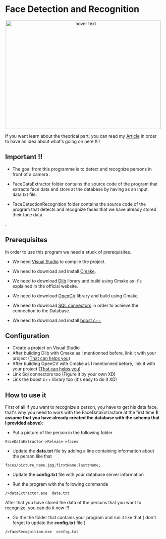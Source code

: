 # Face Detection and Recognition
<p align="center">
  <img src="https://media-exp2.licdn.com/dms/image/C4D12AQG8iqV1IrnLaw/article-cover_image-shrink_720_1280/0?e=1585180800&v=beta&t=Nf_WI13HsIgDdMRi5hGEuDvN_YLezBZ2I7mOx2Ip6B4" height="350" width="500" title="hover text">
</p>

If you want learn about the theorical part, you can read my [Article](https://www.linkedin.com/pulse/face-detection-recognition-yasser-chihab/) in order to have an idea about what's going on here !!!!

## Important !!

* The goal from this programme is to detect and recognize persons in front of a camera .

* FaceDataExtractor folder contains the source code of the program that extracts face data and store at the database by having as an input data.txt file.

* FaceDetectionRecognition folder contains the source code of the program that detects and recognize faces that we have already stored their face data.


.
## Prerequisites

In order to use this program we need a stuck of prerequisites.
* We need [Visual Studio](https://visualstudio.microsoft.com/fr/) to compile the project.

* We need to download and install [Cmake](cmake.org).

* We need to download [Dlib](http://dlib.net/) library and build using Cmake as It's explained in the official website.

* We need to download [OpenCV](https://opencv.org/) library and build using Cmake.

* We need to download [SQL connectors](https://dev.mysql.com/doc/connector-cpp/1.1/en/connector-cpp-downloading.html) in order to achieve the connection to the Database.

* We need to download and install [boost c++](https://www.boost.org/)


## Configuration

* Create a project on Visual Studio 
* After building Dlib with Cmake as I mentionned before, link it with your project ([That can helps you](http://xiaoxumeng.com/install-dlib-on-visual-studio-2015/))
* After building OpenCV with Cmake as I mentionned before, link it with your project ([That can helps you](https://www.deciphertechnic.com/install-opencv-with-visual-studio/))
* Link Sql connectors too (Figure it by your own XD)
* Link the boost c++ library too (it's easy to do it XD)

## How to use it

First of all if you want to recognize a person, you have to get his data face, that's why you need to work with the FaceDataExtractore at the first time **(I assume that you have already created the database with the schema that I provided above)**:
* Put a picture of the person in the following folder 
```
FaceDataExtractor->Release->faces

```
* Update the **data.txt** file by adding a line containing information about the person like that
```
faces/picture_name.jpg;firstName;lasttName;

```
* Update the **config.txt** file with your database server information

* Run the program with the following commande 
```
/>dataExtractor.exe  data.txt

```

After that you have stored the data of the persons that you want to recognize, you can do it now !!!

* Go the the folder that contains your program and run it like that ( don't forget to update the **config.txt** file )
```
/>faceRecognition.exe  config.txt

```

 

